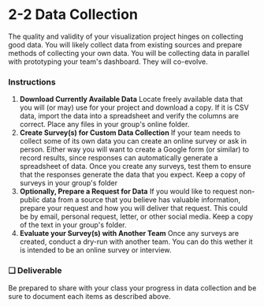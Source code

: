 # 2-2 Data Collection



The quality and validity of your visualization project hinges on collecting good data. You will likely collect data from existing sources and prepare methods of collecting your own data. You will be collecting data in parallel with prototyping your team's dashboard. They will co-evolve.

### Instructions

1. **Download Currently Available Data** Locate freely available data that you will \(or may\) use for your project and download a copy. If it is CSV data, import the data into a spreadsheet and verify the columns are correct. Place any files in your group's online folder.
2. **Create Survey\(s\) for Custom Data Collection** If your team needs to collect some of its own data you can create an online survey or ask in person. Either way you will want to create a Google form \(or similar\) to record results, since responses can automatically generate a spreadsheet of data. Once you create any surveys, test them to ensure that the responses generate the data that you expect. Keep a copy of surveys in your group's folder
3. **Optionally, Prepare a Request for Data** If you would like to request non-public data from a source that you believe has valuable information, prepare your request and how you will deliver that request. This could be by email, personal request, letter, or other social media. Keep a copy of the text in your group's folder.
4. **Evaluate your Survey\(s\) with Another Team** Once any surveys are created, conduct a dry-run with another team. You can do this wether it is intended to be an online survey or interview.

### **❏ Deliverable**

Be prepared to share with your class your progress in data collection and be sure to document each items as described above.

